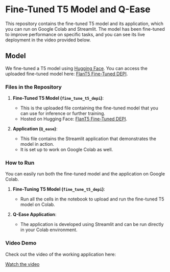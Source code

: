 # Fine-Tuned T5 Model and Q-Ease

This repository contains the fine-tuned T5 model and its application, which you can run on Google Colab and Streamlit. The model has been fine-tuned to improve performance on specific tasks, and you can see its live deployment in the video provided below.

## Model

We fine-tuned a T5 model using [Hugging Face](https://huggingface.co/google/flan-t5-large). You can access the uploaded fine-tuned model here: [FlanT5 Fine-Tuned DEPI](https://huggingface.co/ayaht/flant5finetuneddepi).

### Files in the Repository

1. **Fine-Tuned T5 Model (`fine_tune_t5_depi`)**:
    - This is the uploaded file containing the fine-tuned model that you can use for inference or further training.
    - Hosted on Hugging Face: [FlanT5 Fine-Tuned DEPI](https://huggingface.co/ayaht/flant5finetuneddepi).

2. **Application (`Q_ease`)**:
    - This file contains the Streamlit application that demonstrates the model in action.
    - It is set up to work on Google Colab as well.

### How to Run

You can easily run both the fine-tuned model and the application on Google Colab.

1. **Fine-Tuning T5 Model (`fine_tune_t5_depi`)**:
   - Run all the cells in the notebook to upload and run the fine-tuned T5 model on Colab.

2. **Q-Ease Application**:
   - The application is developed using Streamlit and can be run directly in your Colab environment. 


### Video Demo

Check out the video of the working application here:

[Watch the video](https://github.com/ayahT/depi_grad_project/blob/main/mp4_project.mp4)

